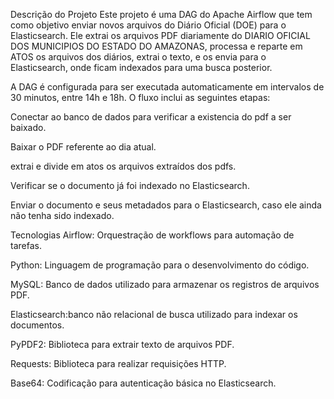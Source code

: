 Descrição do Projeto
Este projeto é uma DAG do Apache Airflow que tem como objetivo enviar novos arquivos do Diário Oficial (DOE) para o Elasticsearch. Ele extrai os arquivos PDF diariamente do DIARIO OFICIAL DOS MUNICIPIOS DO ESTADO DO AMAZONAS, processa e reparte em ATOS os arquivos dos diários, extrai o texto, e os envia para o Elasticsearch, onde ficam indexados para uma busca posterior.

A DAG é configurada para ser executada automaticamente em intervalos de 30 minutos, entre 14h e 18h. O fluxo inclui as seguintes etapas:

Conectar ao banco de dados para verificar a existencia do pdf a ser baixado.

Baixar o PDF referente ao dia atual.

extrai e divide em atos os arquivos extraídos dos pdfs.

Verificar se o documento já foi indexado no Elasticsearch.

Enviar o documento e seus metadados para o Elasticsearch, caso ele ainda não tenha sido indexado.

Tecnologias
Airflow: Orquestração de workflows para automação de tarefas.

Python: Linguagem de programação para o desenvolvimento do código.

MySQL: Banco de dados utilizado para armazenar os registros de arquivos PDF.

Elasticsearch:banco não relacional de busca utilizado para indexar os documentos.

PyPDF2: Biblioteca para extrair texto de arquivos PDF.

Requests: Biblioteca para realizar requisições HTTP.

Base64: Codificação para autenticação básica no Elasticsearch.

